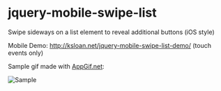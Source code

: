 jquery-mobile-swipe-list
========================

Swipe sideways on a list element to reveal additional buttons (iOS style)

Mobile Demo: http://ksloan.net/jquery-mobile-swipe-list-demo/ (touch events only)

Sample gif made with [AppGif.net](http://appgif.net):

![Sample](http://appgif.net/g/414d3b9607fa3b5f5080b51bf1d1e0617d760ae4.gif "AppGif")
